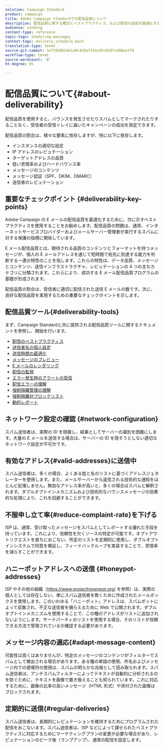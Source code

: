 ```yaml
---
solution: Campaign Standard
product: campaign
title: Adobe Campaign Standardでの配信品質について
description: 配信品質に関する概念とベストプラクティス、および配信の送信を最適化するためにAdobe Campaign Standardが提供するツールについて説明します。
audience: sending
content-type: reference
topic-tags: sheduling-messages
context-tags: delivery,schedule,back
translation-type: tm+mt
source-git-commit: 1e7359db2de1a9c420af33ac85c0597c098ae3f8
workflow-type: tm+mt
source-wordcount: '0'
ht-degree: 0%

---
```



# 配信品質について{#about-deliverability}

配信品質を使用すると、バウンスを発生させたりスパムとしてマークされたりすることなく、受信者の受信トレイに届いたキャンペーンの成功を測定できます。

配信品質の割合は、様々な要素に依存しますが、特に以下に依存します。

* インスタンスの適切な設定
* IP アドレスのレピュテーション
* ターゲットアドレスの品質
* 低い苦情率およびハードバウンス率
* メッセージのコンテンツ
* メッセージ認証（SPF、DKIM、DMARC）
* 送信者のレピュテーション

## 重要なチェックポイント {#deliverability-key-points}

Adobe Campaign の E メールの配信品質を最適化するために、次に示すベストプラクティスを使用することをお勧めします。配信品質の問題は、通常、インターネットサービスプロバイダーおよびメールサーバー管理者が実行するスパムに対する保護の指標に関係しています。

E メール配信品質とは、期待される品質のコンテンツとフォーマットを持つメッセージが、個人の E メールアドレスを通じて短時間で宛先に到達する能力を判断する一連の特性のことを指します。これらの特性は、データ品質、メッセージとコンテンツ、送信インフラストラクチャ、レピュテーションの 4 つの主なカテゴリに分類されます。これらにより、成功する E メール配信品質プログラムの基礎が形成されます。

配信品質の割合は、受信者に適切に配信された送信 E メールの数です。次に、良好な配信品質を実現するための重要なチェックポイントを示します。

## 配信品質ツール{#deliverability-tools}

まず、Campaign Standardと共に提供される配信品質ツールに関するドキュメントを参照し、開始を行います。
* [配信のベストプラクティス](../../sending/using/delivery-best-practices.md)
* [送信者名の個人設定](../../designing/using/personalization.md#personalizing-the-sender)
* [送信時間の最適化](../../sending/using/optimizing-the-sending-time.md)
* [メッセージのプレビュー](../../sending/using/previewing-messages.md)
* [E メールのレンダリング](../../sending/using/email-rendering.md)
* [配信の監視](../../sending/using/monitoring-a-delivery.md)
* [エラー発生時のアラートの受信](../../sending/using/receiving-alerts-when-failures-happen.md)
* [配信エラーの理解](../../sending/using/understanding-delivery-failures.md)
* [強制隔離管理の理解](../../sending/using/understanding-quarantine-management.md)
* [強制隔離対ブロックリスト](../../sending/using/understanding-quarantine-management.md#quarantine-vs-denylist)
* [動的レポート](../../reporting/using/about-dynamic-reports.md)

## ネットワーク設定の確認 {#network-configuration}

スパム送信者は、実際の ID を隠蔽し、結果としてサーバーの識別を困難にします。大量の E メールを送信する場合は、サーバーの ID を隠そうとしない適切なネットワーク設定が不可欠です。

## 有効なアドレス{#valid-addresses}に送信中

スパム送信者は、多くの場合、よくある姓と名のリストに基づくアドレスジェネレーターを使用します。また、メールサーバーから返信される技術的な通知をほとんど処理しません。無効なアドレス率が高いと、多くの場合はスパムと解釈されます。ダブルオプトインメカニズムおよび技術的なバウンスメッセージの効果的な処理により、これを回避することができます。

## 不服申し立て率{#reduce-complaint-rate}を下げる

ISP は、通常、受け取ったメッセージをスパムとしてレポートする優れた手段を持っています。これにより、信頼性を欠くソースの特定が可能です。オプトアウトリクエストを直ちにおこない、所定のリストを定期的に使用し、ダブルオプトインシステムで同意を検証し、フィードバックループを実装することで、苦情率を減らすことができます。

## ハニーポットアドレスへの送信 {#honeypot-addresses}

ISP やその他の組織（https://www.projecthoneypot.org/ を参照）は、実際の個人としては存在しない、単にスパム送信者を欺くために作成されたメールボックスを使用します。このいわゆる「ハニーポット」アドレスは、スパムボットによって収集され、不正な送信者を捕らえるために Web で公開されます。ダブルオプトインメカニズムを使用することで、この種のアドレスがリストに追加されないようにします。サードパーティのリストを使用する場合、そのリストが信頼できる方法で管理されているか確認する必要があります。

## メッセージ内容の適応{#adapt-message-content}

可能性は高くはありませんが、特定のメッセージのコンテンツがフィルターでスパムとして検出される場合があります。ある種の単語の使用、件名およびメッセージ内での感嘆符の使用は、スパムの明らかな兆候として読み取られます。スパム送信者は、アンチスパムフィルターによってテキストが自動的に分析されるのを防ぐために、テキストを画像で置き換えることも知られています。これに対応するために、画像の比率の高いメッセージ（HTML 形式）や添付された画像はブロックされます。

## 定期的に送信{#regular-deliveries}

スパム送信者は、長期的にレピュテーションを維持するためにプログラムされた配信をおこないます。スパム送信者は、ISP などによって課せられたベストプラクティスに対応するためにマーケティングプランの変更が必要な場合があり、レピュテーションのピーク後（ランプアップ）、通常の配信を設定します。
